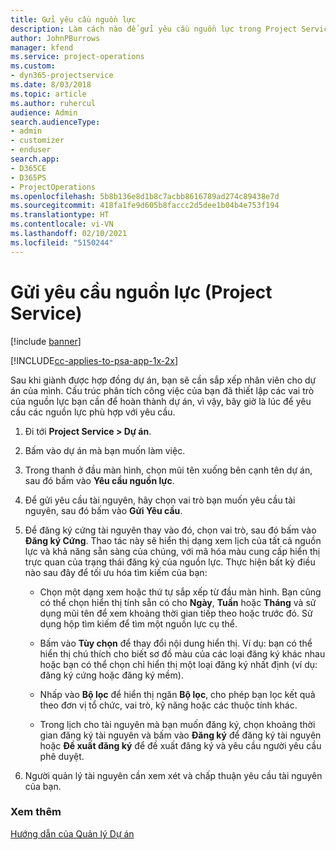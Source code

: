 ```yaml
---
title: Gửi yêu cầu nguồn lực
description: Làm cách nào để gửi yêu cầu nguồn lực trong Project Service
author: JohnPBurrows
manager: kfend
ms.service: project-operations
ms.custom:
- dyn365-projectservice
ms.date: 8/03/2018
ms.topic: article
ms.author: ruhercul
audience: Admin
search.audienceType:
- admin
- customizer
- enduser
search.app:
- D365CE
- D365PS
- ProjectOperations
ms.openlocfilehash: 5b8b136e8d1b8c7acbb8616789ad274c89438e7d
ms.sourcegitcommit: 418fa1fe9d605b8faccc2d5dee1b04b4e753f194
ms.translationtype: HT
ms.contentlocale: vi-VN
ms.lasthandoff: 02/10/2021
ms.locfileid: "5150244"
---
```

# <a name="submit-resource-requests-project-service"></a>Gửi yêu cầu nguồn lực (Project Service)

[!include [banner](../includes/psa-now-project-operations.md)]

[!INCLUDE[cc-applies-to-psa-app-1x-2x](../includes/cc-applies-to-psa-app-1x-2x.md)]

Sau khi giành được hợp đồng dự án, bạn sẽ cần sắp xếp nhân viên cho dự án của mình. Cấu trúc phân tích công việc của bạn đã thiết lập các vai trò của nguồn lực bạn cần để hoàn thành dự án, vì vậy, bây giờ là lúc để yêu cầu các nguồn lực phù hợp với yêu cầu.  
  
1.  Đi tới **Project Service > Dự án**.  
  
2.  Bấm vào dự án mà bạn muốn làm việc.  
  
3.  Trong thanh ở đầu màn hình, chọn mũi tên xuống bên cạnh tên dự án, sau đó bấm vào **Yêu cầu nguồn lực**.  
  
4.  Để gửi yêu cầu tài nguyên, hãy chọn vai trò bạn muốn yêu cầu tài nguyên, sau đó bấm vào **Gửi Yêu cầu**.  
  
5.  Để đăng ký cứng tài nguyên thay vào đó, chọn vai trò, sau đó bấm vào **Đăng ký Cứng**. Thao tác này sẽ hiển thị dạng xem lịch của tất cả nguồn lực và khả năng sẵn sàng của chúng, với mã hóa màu cung cấp hiển thị trực quan của trạng thái đăng ký của nguồn lực. Thực hiện bất kỳ điều nào sau đây để tối ưu hóa tìm kiếm của bạn:  
  
    -   Chọn một dạng xem hoặc thứ tự sắp xếp từ đầu màn hình. Bạn cũng có thể chọn hiển thị tính sẵn có cho **Ngày**, **Tuần** hoặc **Tháng** và sử dụng mũi tên để xem khoảng thời gian tiếp theo hoặc trước đó. Sử dụng hộp tìm kiếm để tìm một nguồn lực cụ thể.  
  
    -   Bấm vào **Tùy chọn** để thay đổi nội dung hiển thị. Ví dụ: bạn có thể hiển thị chú thích cho biết sơ đồ màu của các loại đăng ký khác nhau hoặc bạn có thể chọn chỉ hiển thị một loại đăng ký nhất định (ví dụ: đăng ký cứng hoặc đăng ký mềm).  
  
    -   Nhấp vào **Bộ lọc** để hiển thị ngăn **Bộ lọc**, cho phép bạn lọc kết quả theo đơn vị tổ chức, vai trò, kỹ năng hoặc các thuộc tính khác.  
  
    -   Trong lịch cho tài nguyên mà bạn muốn đăng ký, chọn khoảng thời gian đăng ký tài nguyên và bấm vào **Đăng ký** để đăng ký tài nguyên hoặc **Đề xuất đăng ký** để đề xuất đăng ký và yêu cầu người yêu cầu phê duyệt.  
  
6.  Người quản lý tài nguyên cần xem xét và chấp thuận yêu cầu tài nguyên của bạn.  
  
### <a name="see-also"></a>Xem thêm  
 [Hướng dẫn của Quản lý Dự án](../psa/project-manager-guide.md)
